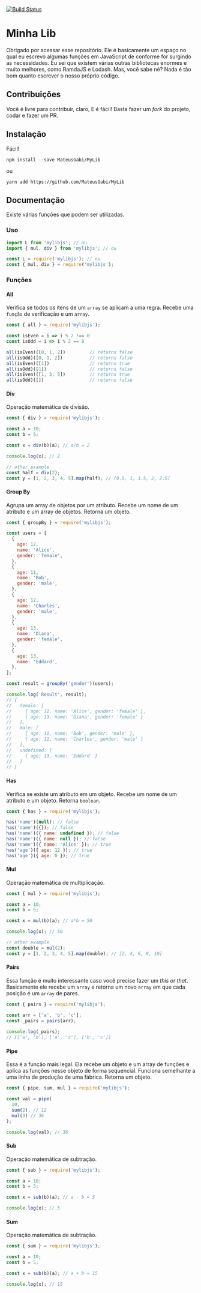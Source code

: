 <!-- @format -->

[![Build Status](https://travis-ci.org/MateusGabi/MyLib.svg?branch=master)](https://travis-ci.org/MateusGabi/MyLib)

# Minha Lib

Obrigado por acessar esse repositório. Ele é basicamente um espaço no qual eu escrevo algumas funções em JavaScript de conforme for surgindo as necessidades. Eu sei que existem várias outras bibliotecas enormes e muito melhores, como RamdaJS e Lodash. Mas, você sabe né? Nada é tão bom quanto escrever o nosso próprio código.

## Contribuições

Você é livre para contribuir, claro, E é fácil! Basta fazer um _fork_ do projeto, codar e fazer um PR.

## Instalação

Fácil!

`npm install --save MateusGabi/MyLib`

ou

`yarn add https://github.com/MateusGabi/MyLib`

## Documentação

Existe várias funções que podem ser utilizadas.

### Uso

```javascript
import L from 'mylibjs'; // ou
import { mul, div } from 'mylibjs'; // ou

const L = require('mylibjs'); // ou
const { mul, div } = require('mylibjs');
```

### Funções

#### All

Verifica se todos os itens de um `array` se aplicam a uma regra. Recebe uma `função` de verificação e um `array`.

```javascript
const { all } = require('mylibjs');

const isEven = i => i % 2 !== 0
const isOdd = i => i % 2 == 0

all(isEven)([0, 1, 2])         // returns false
all(isOdd)([0, 1, 2])          // returns false
all(isEven)([1])               // returns true
all(isOdd)([1])                // returns false
all(isEven)([1, 3, 5])         // returns true
all(isOdd)([])                 // returns false
```

#### Div

Operação matemática de divisão.

```javascript
const { div } = require('mylibjs');

const a = 10;
const b = 5;

const x = div(b)(a); // a/b = 2

console.log(x); // 2

// other example
const half = div(2);
const y = [1, 2, 3, 4, 5].map(half); // [0.5, 1, 1.5, 2, 2.5]
```

#### Group By

Agrupa um array de objetos por um atributo. Recebe um nome de um atributo e um array de objetos. Retorna um objeto.

```javascript
const { groupBy } = require('mylibjs');

const users = [
  {
    age: 12,
    name: 'Alice',
    gender: 'female',
  },
  {
    age: 11,
    name: 'Bob',
    gender: 'male',
  },
  {
    age: 12,
    name: 'Charles',
    gender: 'male',
  },
  {
    age: 13,
    name: 'Diana',
    gender: 'female',
  },
  {
    age: 13,
    name: 'Eddard',
  },
];

const result = groupBy('gender')(users);

console.log('Result', result);
// {
//   female: [
//     { age: 12, name: 'Alice', gender: 'female' },
//     { age: 13, name: 'Diana', gender: 'female' }
//   ],
//   male: [
//     { age: 11, name: 'Bob', gender: 'male' },
//     { age: 12, name: 'Charles', gender: 'male' }
//   ],
//   undefined: [
//     { age: 13, name: 'Eddard' }
//   ]
// }
```

#### Has

Verifica se existe um atributo em um objeto. Recebe um nome de um atributo e um objeto. Retorna `boolean`.

```javascript
const { has } = require('mylibjs');

has('name')(null); // false
has('name')({}); // false
has('name')({ name: undefined }); // false
has('name')({ name: null }); // false
has('name')({ name: 'Alice' }); // true
has('age')({ age: 12 }); // true
has('age')({ age: 0 }); // true
```

#### Mul

Operação matemática de multiplicação.

```javascript
const { mul } = require('mylibjs');

const a = 10;
const b = 5;

const x = mul(b)(a); // a*b = 50

console.log(x); // 50

// other example
const double = mul(2);
const y = [1, 2, 3, 4, 5].map(double); // [2, 4, 6, 8, 10]
```

#### Pairs
Essa função é muito interessante caso você precise fazer um _this or that_. Basicamente ele recebe um `array` e retorna um novo `array` em que cada posição é um `array` de pares.

```javascript
const { pairs } = require('mylibjs');

const arr = ['a', 'b', 'c'];
const _pairs = pairs(arr);
 
console.log(_pairs);
// [['a', 'b'], ['a', 'c'], ['b', 'c']]
```

#### Pipe

Essa é a função mais legal. Ela recebe um objeto e um array de funções e aplica as funções nesse objeto de forma sequencial. Funciona semelhante a uma linha de produção de uma fábrica. Retorna um objeto.

```javascript
const { pipe, sum, mul } = require('mylibjs');

const val = pipe(
  10,
  sum(2), // 12
  mul(3) // 36
);

console.log(val); // 36
```

#### Sub

Operação matemática de subtração.

```javascript
const { sub } = require('mylibjs');

const a = 10;
const b = 5;

const x = sub(b)(a); // a - b = 5

console.log(x); // 5
```

#### Sum

Operação matemática de subtração.

```javascript
const { sum } = require('mylibjs');

const a = 10;
const b = 5;

const x = sub(b)(a); // a + b = 15

console.log(x); // 15
```

